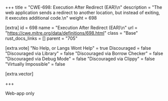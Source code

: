 +++
title = "CWE-698: Execution After Redirect (EAR)\n"
description = "The web application sends a redirect to another location, but instead of exiting, it executes additional code.\n"
weight = 698

[extra]
id = 698
name = "Execution After Redirect (EAR)\n"
url = "https://cwe.mitre.org/data/definitions/698.html"
class = "Base"
rust_docs_links = []
parent = "705"

[extra.vote]
"No Help, or Langs Wont Help" = true
Discouraged = false
"Discouraged via Library" = false
"Discouraged via Borrow Checker" = false
"Discouraged via Debug Mode" = false
"Discouraged via Clippy" = false
"Virtually Impossible" = false

[extra.vector]

+++

Web-app only